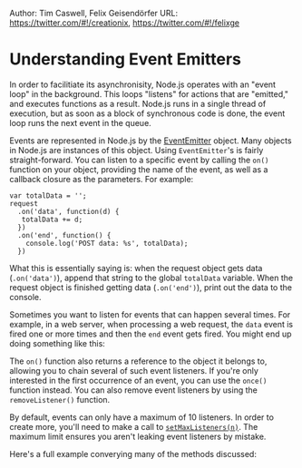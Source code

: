 Author: Tim Caswell, Felix Geisendörfer
URL: https://twitter.com/#!/creationix, https://twitter.com/#!/felixge

# Understanding Event Emitters

In order to facilitiate its asynchronisity, Node.js operates with an "event loop" in the background. This loops "listens" for actions that are "emitted," and executes functions as a result. Node.js runs in a single thread of execution, but as soon as a block of synchronous code is done, the event loop runs the next event in the queue. 

Events are represented in Node.js by the [EventEmitter](../nodejs_ref_guide/events.html) object. Many objects in Node.js are instances of this object. Using `EventEmitter`'s is fairly straight-forward. You can listen to a specific event by calling the `on()` function on your object, providing the name of the event, as well as a callback closure as the parameters. For example:

    var totalData = '';
    request
      .on('data', function(d) {
       totalData += d;
      })
      .on('end', function() {
        console.log('POST data: %s', totalData);
      })

What this is essentially saying is: when the request object gets data (`.on('data')`), append that string to the global `totalData` variable. When the request object is finished getting data (`.on('end')`), print out the data to the console.

Sometimes you want to listen for events that can happen several times. For example, in a web server, when processing a web request, the `data` event is fired one or more times and then the `end` event gets fired. You might end up doing something like this:

<script src='http://snippets.c9.io/github.com/c9/nodemanual.org-examples/nodejs_dev_guide/understanding_event_emitters/understanding.event.emitters.1.js?linestart=3&lineend=0&showlines=false' defer='defer'></script>

The `on()` function also returns a reference to the object it belongs to, allowing you to chain several of such event listeners. If you're only interested in the first occurrence of an event, you can use the `once()` function instead. You can also remove event listeners by using the `removeListener()` function.

<Note>By default, events can only have a maximum of 10 listeners. In order to create more, you'll need to make a call to [`setMaxListeners(n)`](../nodejs_ref_guide/events.html#eventemitter.setMaxListeners). The maximum limit ensures you aren't leaking event listeners by mistake.</Note>

Here's a full example converying many of the methods discussed:

<script src='http://snippets.c9.io/github.com/c9/nodemanual.org-examples/nodejs_dev_guide/understanding_event_emitters/understanding.event.emitters.2.js?linestart=3&lineend=0&showlines=false' defer='defer'></script>